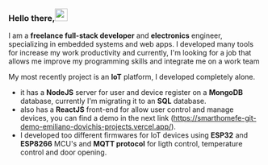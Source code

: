 ### Hello there,<img src="https://media.giphy.com/media/hvRJCLFzcasrR4ia7z/giphy.gif" width="25px">
I am a **freelance full-stack developer** and **electronics** engineer, specializing in embedded systems and web apps.
I developed many tools for increase my work productivity and currently, I'm looking for a job that allows me improve my programming skills and integrate me on a work team

My most recently project is an **IoT** platform, I developed completely alone.
- it has a **NodeJS** server for user and device register on a **MongoDB** database, currently I'm migrating it to an **SQL** database.
- also has a **ReactJS** front-end for allow user control and manage devices, you can find a demo in the next link (https://smarthomefe-git-demo-emiliano-dovichis-projects.vercel.app/).
- I developed too different firmwares for IoT devices using **ESP32** and **ESP8266** MCU's and **MQTT protocol** for ligth control, temperature control and door opening.
<!--
**Ing-ed/Ing-ed** is a ✨ _special_ ✨ repository because its `README.md` (this file) appears on your GitHub profile.

Here are some ideas to get you started:

- 🔭 I’m currently working on ...
- 🌱 I’m currently learning ...
- 👯 I’m looking to collaborate on ...
- 🤔 I’m looking for help with ...
- 💬 Ask me about ...
- 📫 How to reach me: ...
- 😄 Pronouns: ...
- ⚡ Fun fact: ...
-->
